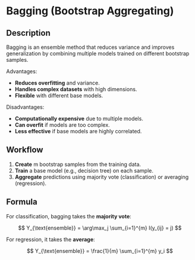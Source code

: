 # Bagging (Bootstrap Aggregating)

## Description

Bagging is an ensemble method that reduces variance and improves generalization by combining multiple models trained on different bootstrap samples.

Advantages:

- **Reduces overfitting** and variance.
- **Handles complex datasets** with high dimensions.
- **Flexible** with different base models.

Disadvantages:

- **Computationally expensive** due to multiple models.
- **Can overfit** if models are too complex.
- **Less effective** if base models are highly correlated.

## Workflow

1. **Create** m bootstrap samples from the training data.
2. **Train** a base model (e.g., decision tree) on each sample.
3. **Aggregate** predictions using majority vote (classification) or averaging (regression).

## Formula

For classification, bagging takes the **majority vote**:

$$
Y_{\text{ensemble}} = \arg\max_j \sum_{i=1}^{m} I(y_{ij} = j)
$$

For regression, it takes the **average**:

$$
Y_{\text{ensemble}} = \frac{1}{m} \sum_{i=1}^{m} y_i
$$
